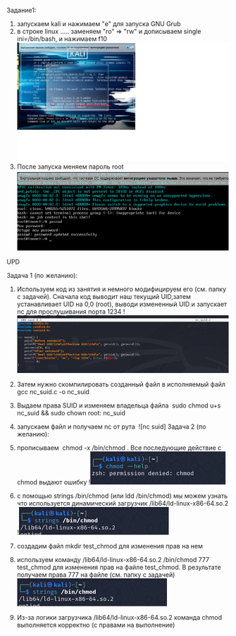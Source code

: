 Задание1:  
1. запускаем kali и нажимаем "e" для запуска GNU Grub  
2. в строке linux ..... заменяем "ro" => "rw" и дописываем single ini=/bin/bash, и нажимаем f10   ![](../../../attachment/GNU%20GRUB.png)
3. После запуска меняем пароль root ![](../../../attachment/Смена%20пароля.png) 

UPD

Задача 1 (по желанию):  
1. Используем код из занятия и немного модифицируем его (см. папку с задачей). Сначала код выводит наш текущий UID,затем устанавливает UID на 0,0 (root), выводи измененный UID и запускает nc для прослушивания порта 1234  !![](../../../attachment/SUID%20nc.png)
2. Затем нужно скомпилировать созданный файл в исполняемый файл gcc nc_suid.c -o nc_suid  
3. Выдаем права SUID и изменяем владельца файла  sudo chmod u+s nc_suid && sudo chown root: nc_suid  
4. запускаем файл и получаем nc от рута   ![nc suid]
Задача 2 (по желанию):  
1. прописываем  chmod -x /bin/chmod . Все последующие действие с chmod выдают ошибку  !![](../../../attachment/chmod%20failed.png)
2. с помощью strings /bin/chmod (или ldd /bin/chmod) мы можем узнать что используется динамический загрузчик /lib64/ld-linux-x86-64.so.2  !![](../../../attachment/strings%20chmod.png)
3. создадим файл mkdir test_chmod для изменения прав на нем  
4. используем команду /lib64/ld-linux-x86-64.so.2 /bin/chmod 777 test_chmod для изменения прав на файле test_chmod. В результате получаем права 777 на файле (см. папку с задачей)  ![](../../../attachment/strings%20chmod.png)  

5. Из-за логики загрузчика /lib64/ld-linux-x86-64.so.2 команда chmod выполняется корректно (с правами на выполнение)
